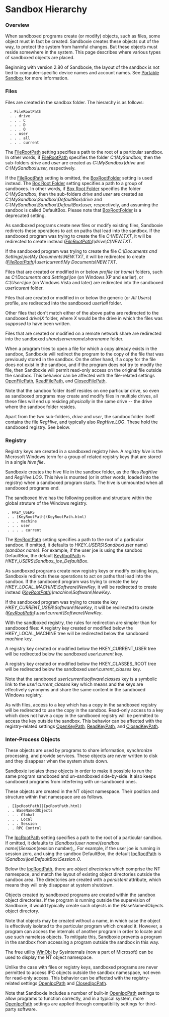 # Sandbox Hierarchy

### Overview

When sandboxed programs create (or modify) objects, such as files, some object must in fact be created. Sandboxie creates these objects out of the way, to protect the system from harmful changes. But these objects must reside somewhere in the system. This page describes where various types of sandboxed objects are placed.

Beginning with version 2.80 of Sandboxie, the layout of the sandbox is not tied to computer-specific device names and account names. See [Portable Sandbox](PortableSandbox) for more information.

### Files

Files are created in the sandbox folder. The hierarchy is as follows:
```
  . FileRootPath
  . . drive
  . . . C
  . . . D
  . . . Q
  . . user
  . . . all
  . . . current
```

The [FileRootPath](FileRootPath) setting specifies a path to the root of a particular sandbox. In other words, if [FileRootPath](FileRootPath) specifies the folder _C:\MySandbox_, then the sub-folders _drive_ and _user_ are created as _C:\MySandbox\drive_ and _C:\MySandbox\user,_ respectively.

If the [FileRootPath](FileRootPath) setting is omitted, the [BoxRootFolder](BoxRootFolder) setting is used instead. The [Box Root Folder](BoxRootFolder) setting specifies a path to a group of sandboxes. In other words, if [Box Root Folder](BoxRootFolder) specifies the folder _C:\MySandbox_, then the sub-folders _drive_ and _user_ are created as _C:\MySandbox\Sandbox\DefaultBox\drive_ and _C:\MySandbox\Sandbox\DefaultBox\user,_ respectively, and assuming the sandbox is called DefaultBox. Please note that [BoxRootFolder](BoxRootFolder) is a deprecated setting.

As sandboxed programs create new files or modify existing files, Sandboxie redirects these operations to act on paths that lead into the sandbox. If the sandboxed program was trying to create the file _C:\NEW.TXT_, it will be redirected to create instead _([FileRootPath](FileRootPath))\drive\C\NEW.TXT_.

If the sandboxed program was trying to create the file _C:\Documents and Settings\joe\My Documents\NEW.TXT_, it will be redirected to create _([FileRootPath](FileRootPath))\user\current\My Documents\NEW.TXT_.

Files that are created or modified in or below _profile_ (or _home_) folders, such as _C:\Documents and Settings\joe_ (on Windows XP and earlier), or _C:\Users\joe_ (on Windows Vista and later) are redirected into the sandboxed _user\curent_ folder.

Files that are created or modified in or below the generic (or _All Users_) profile, are redirected into the sandboxed _user\all_ folder.

Other files that don't match either of the above paths are redirected to the sandboxed _drive\X_ folder, where _X_ would be the drive in which the files was _supposed_ to have been written.

Files that are created or modified on a remote network share are redirected into the sandboxed _share\\servername\\sharename_ folder.

When a program tries to open a file for which a copy already exists in the sandbox, Sandboxie will redirect the program to the copy of the file that was previously stored in the sandbox. On the other hand, if a copy for the file does not exist in the sandbox, and if the program does not try to modify the file, then Sandboxie will permit read-only access on the original file outside the sandbox. This behavior can be affected with the file-related settings [OpenFilePath](OpenFilePath), [ReadFilePath](ReadFilePath), and [ClosedFilePath](ClosedFilePath).

Note that the sandbox folder itself resides on one particular drive, so even as sandboxed programs may create and modify files in multiple drives, all these files will end up residing _physically_ in the same drive -- the drive where the sandbox folder resides.

Apart from the two sub-folders, _drive_ and _user_, the sandbox folder itself contains the file _RegHive_, and typically also _RegHive.LOG_. These hold the sandboxed registry. See below.

### Registry

Registry keys are created in a sandboxed registry hive. A _registry hive_ is the Microsoft Windows term for a group of related registry keys that are stored in a single _hive file_.

Sandboxie creates the hive file in the sandbox folder, as the files _RegHive_ and _RegHive.LOG_. This hive is mounted (or in other words, loaded into the registry) when a sandboxed program starts. The hive is unmounted when all sandboxed programs end.

The sandboxed hive has the following position and structure within the global struture of the Windows registry.
```
 . HKEY_USERS
 . . [KeyRootPath](KeyRootPath.html)
 . . . machine
 . . . user
 . . . . current
```

The [KeyRootPath](KeyRootPath) setting specifies a path to the root of a particular sandbox. If omitted, it defaults to _HKEY_USERS\Sandbox_(user name)_(sandbox name)_. For example, if the user joe is using the sandbox DefaultBox, the default [KeyRootPath](KeyRootPath) is _HKEY_USERS\Sandbox_joe_DefaultBox_.

As sandboxed programs create new registry keys or modify existing keys, Sandboxie redirects these operations to act on paths that lead into the sandbox. If the sandboxed program was trying to create the key _HKEY_LOCAL_MACHINE\Software\NewKey_, it will be redirected to create instead _([KeyRootPath](KeyRootPath))\machine\Software\NewKey_.

If the sandboxed program was trying to create the key _HKEY_CURRENT_USER\Software\NewKey_, it will be redirected to create _([KeyRootPath](KeyRootPath))\user\current\Software\NewKey_.

With the sandboxed registry, the rules for redirection are simpler than for sandboxed files: A registry key created or modified below the HKEY_LOCAL_MACHINE tree will be redirected below the sandboxed _machine_ key.

A registry key created or modified below the HKEY_CURRENT_USER tree will be redirected below the sandboxed _user\current_ key.

A registry key created or modified below the HKEY_CLASSES_ROOT tree will be redirected below the sandboxed _user\current_classes_ key.

Note that the sandboxed _user\current\software\classes_ key is a symbolic link to the _user\current_classes_ key which means and the keys are effectively synonyms and share the same content in the sandboxed Windows registry.

As with files, access to a key which has a copy in the sandboxed registry will be redirected to use the copy in the sandbox. Read-only access to a key which does not have a copy in the sandboxed registry will be permitted to access the key outside the sandbox. This behavior can be affected with the registry-related settings [OpenKeyPath](OpenKeyPath), [ReadKeyPath](ReadKeyPath), and [ClosedKeyPath](ClosedKeyPath).

### Inter-Process Objects

These objects are used by programs to share information, synchronize processing, and provide services. These objects are never written to disk and they disappear when the system shuts down.

Sandboxie isolates these objects in order to make it possible to run the same program sandboxed and un-sandboxed side-by-side. It also keeps sandboxed programs from interfering with un-sandboxed ones.

These objects are created in the NT object namespace. Their position and structure within that namespace are as follows.
```
 . [IpcRootPath](IpcRootPath.html)
 . . BaseNamedObjects
 . . . Global
 . . . Local
 . . . Session
 . . RPC Control
```

The [IpcRootPath](IpcRootPath) setting specifies a path to the root of a particular sandbox. If omitted, it defaults to _\Sandbox\(user name)\(sandbox name)\Session_(session number)_. For example, if the user joe is running in session zero, and using the sandbox DefaultBox, the default [IpcRootPath](IpcRootPath) is _\Sandbox\joe\DefaultBox\Session_0_.

Below the [IpcRootPath](IpcRootPath), there are _object directories_ which comprise the NT namespace, and match the layout of existing object directories outside the sandbox area. The directories are created with a _persistent_ attribute, which means they will only disappear at system shutdown.

Objects created by sandboxed programs are created within the sandbox object directories. If the program is running outside the supervision of Sandboxie, it would typically create such objects in the \BaseNamedObjects object directory.

Note that objects may be created without a name, in which case the object is effectively isolated to the particular program which created it. However, a program can access the internals of another program in order to locate and use such nameless objects. To mitigate this, Sandboxie prevents a program in the sandbox from accessing a program outside the sandbox in this way.

The free utility [WinObj](http://www.microsoft.com/technet/sysinternals/SystemInformation/WinObj.mspx) by Sysinternals (now a part of Microsoft) can be used to display the NT object namespace.

Unlike the case with files or registry keys, sandboxed programs are never permitted to access IPC objects outside the sandbox namespace, not even for read-only access. This behavior can be affected with the registry-related settings [OpenIpcPath](OpenIpcPath) and [ClosedIpcPath](ClosedIpcPath).

Note that Sandboxie includes a number of built-in [OpenIpcPath](OpenIpcPath) settings to allow programs to function correctly, and in a typical system, more [OpenIpcPath](OpenIpcPath) settings are applied through compatibility settings for third-party software.


